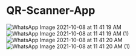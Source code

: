 # QR-Scanner-App
![WhatsApp Image 2021-10-08 at 11 41 19 AM](https://user-images.githubusercontent.com/67199466/136507040-1062b92c-c5d1-443e-bae1-36fdf2f69074.jpeg)
![WhatsApp Image 2021-10-08 at 11 41 19 AM (1)](https://user-images.githubusercontent.com/67199466/136507055-9b5c40cc-a176-4f0f-b22f-ab546fb08745.jpeg)
![WhatsApp Image 2021-10-08 at 11 41 20 AM](https://user-images.githubusercontent.com/67199466/136507070-9f177ba1-fb1e-43c1-96dd-03bfd4bf2f6f.jpeg)
![WhatsApp Image 2021-10-08 at 11 41 20 AM (1)](https://user-images.githubusercontent.com/67199466/136507085-6bf57aa6-beed-4c61-81e6-a43a6f76d932.jpeg)
